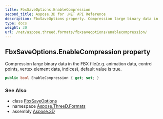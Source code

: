 ```yaml
---
title: FbxSaveOptions.EnableCompression
second_title: Aspose.3D for .NET API Reference
description: FbxSaveOptions property. Compression large binary data in the FBX filee.g. animation data control points vertex element data indices default value is true
type: docs
weight: 30
url: /net/aspose.threed.formats/fbxsaveoptions/enablecompression/
---
```

## FbxSaveOptions.EnableCompression property

Compression large binary data in the FBX file(e.g. animation data, control points, vertex element data, indices), default value is true.

```csharp
public bool EnableCompression { get; set; }
```

### See Also

* class [FbxSaveOptions](../)
* namespace [Aspose.ThreeD.Formats](../../../aspose.threed.formats/)
* assembly [Aspose.3D](../../../)


